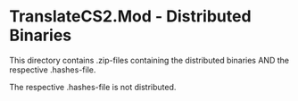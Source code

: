 # TranslateCS2.Mod - Distributed Binaries
This directory contains .zip-files containing the distributed binaries AND the respective .hashes-file.

The respective .hashes-file is not distributed.
